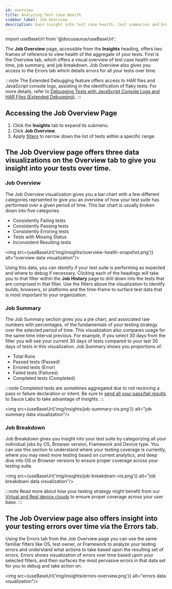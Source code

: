 ```yaml
---
id: overview
title: Analyzing Test Case Health
sidebar_label: Job Overview
description: Gain insight into test case health, test summaries and breakdowns across Real or Virtual devices and analyze errors to identify where and why errors occurred over time.
---
```


import useBaseUrl from '@docusaurus/useBaseUrl';

The **Job Overview** page, accessible from the **Insights** heading, offers two frames of reference to view health of the aggregate of your tests. First is the Overview tab, which offers a visual overview of test case health over time, job summary, and job breakdown. Job Overview also gives you access to the Errors tab which details errors for all your tests over time. 

:::note
The Extended Debugging feature offers access to HAR files and JavaScript console logs, assisting in the identification of flaky tests. For more details, refer to [Debugging Tests with JavaScript Console Logs and HAR Files (Extended Debugging)](/insights/debug).
:::

## Accessing the Job Overview Page

1. Click the **Insights** tab to expand its submenu.
1. Click **Job Overview**.
1. Apply [filters](scope.md#using-filters-to-adjust-the-scope-of-your-data) to narrow down the list of tests within a specific range.

## The **Job Overview** page offers three data visualizations on the Overview tab to give you insight into your tests over time. 

### Job Overview
The Job Overview visualization gives you a bar chart with a few different categories reprsented to give you an overview of how your test suite has performed over a given period of time. This bar chart is usually broken down into five categories.

- Consistently Failing tests
- Consistently Passing tests
- Consistently Erroring tests
- Tests with Missing Status
- Inconsistent Resulting tests

<img src={useBaseUrl('img/insights/overview-health-snapshot.png')} alt="overview data visualization"/>

Using this data, you can identify if your test suite is performing as expected and where to debug if necessary. Clicking each of the headings will take you to that filter within the **Job History** page to drill down into the tests that are comprised in that filter. Use the filters above the visualization to identify builds, browsers, or platforms and the time-frame to surface test data that is most important to your organization. 

### Job Summary
The Job Summary section gives you a pie chart, and associated raw numbers with percentages, of the fundamentals of your testing strategy over the selected period of time. This visualization also compares usage for the same time interval previous. For example, if you select 30 days from the filter you will see your current 30 days of tests compared to your last 30 days of tests in this visualization. Job Summary shows you proportions of:

- Total Runs
- Passed tests (Passed)
- Errored tests (Error)
- Failed tests (Failures)
- Completed tests (Completed)

:::note
Completed tests are sometimes aggregated due to not receiving a pass or failure declaration or intent. Be sure to [send all your pass/fail results](/basics/test-config-annotation/test-annotation#setting-passfail) to Sauce Labs to take advantage of Insights.
:::

<img src={useBaseUrl('img/insights/job-summary-vis.png')} alt="job summary data visualization"/>

### Job Breakdown
Job Breakdown gives you insight into your test suite by categorizing all your individual jobs by OS, Browser version, Framework and Device type. You can use this section to understand where your testing coverage is currently, where you may need more testing based on current analytics, and deep dive into OS or Browser versions to ensure proper coverage across your testing suite. 

<img src={useBaseUrl('img/insights/job-breakdown-vis.png')} alt="job breakdown data visualization"/>

:::note
Read more about how your testing strategy might benefit from our [Virtual and Real device clouds](/mobile-apps/supported-devices.md) to ensure proper coverage across your user base.
:::

## The **Job Overview** page also offers insight into your testing errors over time via the Errors tab.

Using the Errors tab from the Job Overview page you can use the same familiar filters like OS, test owner, or Framework to analyze your testing errors and understand what actions to take based upon the resulting set of errors. Errors shows visualization of errors over time based upon your selected filters, and then surfaces the most pervasive errors in that data set for you to debug and take action on. 

<img src={useBaseUrl('img/insights/errors-overview.png')} alt="errors data visualization"/>
